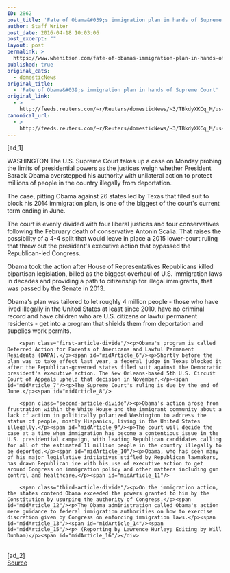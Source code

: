 ```yaml
---
ID: 2862
post_title: 'Fate of Obama&#039;s immigration plan in hands of Supreme Court'
author: Staff Writer
post_date: 2016-04-18 10:03:06
post_excerpt: ""
layout: post
permalink: >
  https://www.whenitson.com/fate-of-obamas-immigration-plan-in-hands-of-supreme-court/
published: true
original_cats:
  - domesticNews
original_title:
  - 'Fate of Obama&#039;s immigration plan in hands of Supreme Court'
original_link:
  - >
    http://feeds.reuters.com/~r/Reuters/domesticNews/~3/TBkdyXKCq_M/us-usa-court-immigration-idUSKCN0XF0B9
canonical_url:
  - >
    http://feeds.reuters.com/~r/Reuters/domesticNews/~3/TBkdyXKCq_M/us-usa-court-immigration-idUSKCN0XF0B9
---
```

 [ad_1]
<br><div id="articleText">
<span id="midArticle_start"/>

<span id="midArticle_0"/><span class="focusParagraph" readability="4"><p><span class="articleLocation">WASHINGTON</span> The U.S. Supreme Court takes up a case on Monday probing the limits of presidential powers as the justices weigh whether President Barack Obama overstepped his authority with unilateral action to protect millions of people in the country illegally from deportation.</p></span><span id="midArticle_1"/><p>The case, pitting Obama against 26 states led by Texas that filed suit to block his 2014 immigration plan, is one of the biggest of the court's current term ending in June.</p><span id="midArticle_2"/><p>The court is evenly divided with four liberal justices and four conservatives following the February death of conservative Antonin Scalia. That raises the possibility of a 4-4 split that would leave in place a 2015 lower-court ruling that threw out the president's executive action that bypassed the Republican-led Congress.</p><span id="midArticle_3"/><p>Obama took the action after House of Representatives Republicans killed bipartisan legislation, billed as the biggest overhaul of U.S. immigration laws in decades and providing a path to citizenship for illegal immigrants, that was passed by the Senate in 2013.</p><span id="midArticle_4"/><p>Obama's plan was tailored to let roughly 4 million people - those who have lived illegally in the United States at least since 2010, have no criminal record and have children who are U.S. citizens or lawful permanent residents - get into a program that shields them from deportation and supplies work permits.</p><span id="midArticle_5"/>
        
        <span class="first-article-divide"/><p>Obama's program is called Deferred Action for Parents of Americans and Lawful Permanent Residents (DAPA).</p><span id="midArticle_6"/><p>Shortly before the plan was to take effect last year, a federal judge in Texas blocked it after the Republican-governed states filed suit against the Democratic president's executive action. The New Orleans-based 5th U.S. Circuit Court of Appeals upheld that decision in November.</p><span id="midArticle_7"/><p>The Supreme Court's ruling is due by the end of June.</p><span id="midArticle_8"/>
        
        <span class="second-article-divide"/><p>Obama's action arose from frustration within the White House and the immigrant community about a lack of action in politically polarized Washington to address the status of people, mostly Hispanics, living in the United States illegally.</p><span id="midArticle_9"/><p>The court will decide the case at a time when immigration has become a contentious issue in the U.S. presidential campaign, with leading Republican candidates calling for all of the estimated 11 million people in the country illegally to be deported.</p><span id="midArticle_10"/><p>Obama, who has seen many of his major legislative initiatives stifled by Republican lawmakers, has drawn Republican ire with his use of executive action to get around Congress on immigration policy and other matters including gun control and healthcare.</p><span id="midArticle_11"/>
        
        <span class="third-article-divide"/><p>On the immigration action, the states contend Obama exceeded the powers granted to him by the Constitution by usurping the authority of Congress.</p><span id="midArticle_12"/><p>The Obama administration called Obama's action mere guidance to federal immigration authorities on how to exercise discretion given by Congress on enforcing immigration laws.</p><span id="midArticle_13"/><span id="midArticle_14"/><span id="midArticle_15"/><p> (Reporting by Lawrence Hurley; Editing by Will Dunham)</p><span id="midArticle_16"/></div>
<br>[ad_2]
<br><a href="http://feeds.reuters.com/~r/Reuters/domesticNews/~3/TBkdyXKCq_M/us-usa-court-immigration-idUSKCN0XF0B9">Source </a>
